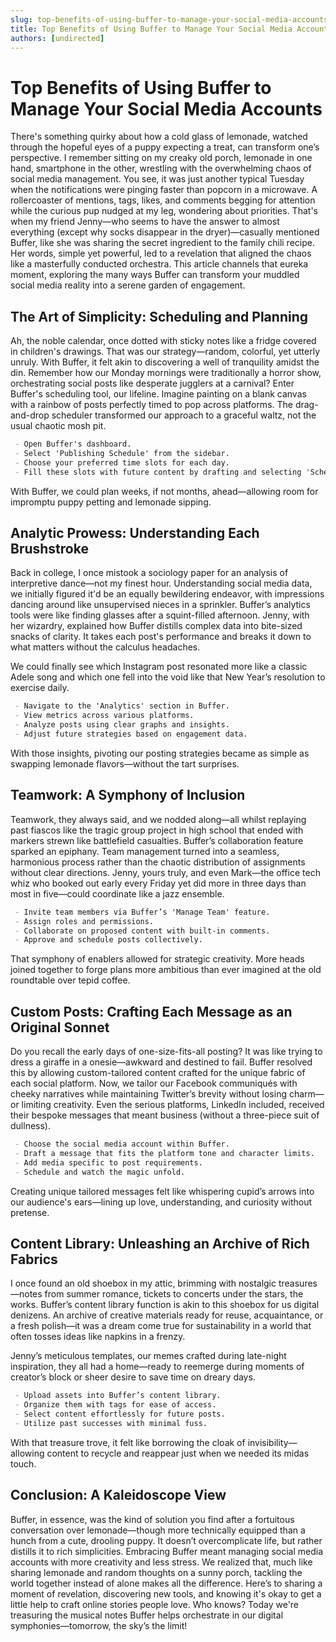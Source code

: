 ```yaml
---
slug: top-benefits-of-using-buffer-to-manage-your-social-media-accounts
title: Top Benefits of Using Buffer to Manage Your Social Media Accounts
authors: [undirected]
---
```



# Top Benefits of Using Buffer to Manage Your Social Media Accounts

There's something quirky about how a cold glass of lemonade, watched through the hopeful eyes of a puppy expecting a treat, can transform one’s perspective. I remember sitting on my creaky old porch, lemonade in one hand, smartphone in the other, wrestling with the overwhelming chaos of social media management. You see, it was just another typical Tuesday when the notifications were pinging faster than popcorn in a microwave. A rollercoaster of mentions, tags, likes, and comments begging for attention while the curious pup nudged at my leg, wondering about priorities. That's when my friend Jenny—who seems to have the answer to almost everything (except why socks disappear in the dryer)—casually mentioned Buffer, like she was sharing the secret ingredient to the family chili recipe. Her words, simple yet powerful, led to a revelation that aligned the chaos like a masterfully conducted orchestra. This article channels that eureka moment, exploring the many ways Buffer can transform your muddled social media reality into a serene garden of engagement.

## The Art of Simplicity: Scheduling and Planning

Ah, the noble calendar, once dotted with sticky notes like a fridge covered in children's drawings. That was our strategy—random, colorful, yet utterly unruly. With Buffer, it felt akin to discovering a well of tranquility amidst the din. Remember how our Monday mornings were traditionally a horror show, orchestrating social posts like desperate jugglers at a carnival? Enter Buffer's scheduling tool, our lifeline. Imagine painting on a blank canvas with a rainbow of posts perfectly timed to pop across platforms. The drag-and-drop scheduler transformed our approach to a graceful waltz, not the usual chaotic mosh pit.

```markdown
 - Open Buffer's dashboard.
 - Select 'Publishing Schedule' from the sidebar.
 - Choose your preferred time slots for each day.
 - Fill these slots with future content by drafting and selecting 'Schedule.'
```

With Buffer, we could plan weeks, if not months, ahead—allowing room for impromptu puppy petting and lemonade sipping.

## Analytic Prowess: Understanding Each Brushstroke

Back in college, I once mistook a sociology paper for an analysis of interpretive dance—not my finest hour. Understanding social media data, we initially figured it'd be an equally bewildering endeavor, with impressions dancing around like unsupervised nieces in a sprinkler. Buffer’s analytics tools were like finding glasses after a squint-filled afternoon. Jenny, with her wizardry, explained how Buffer distills complex data into bite-sized snacks of clarity. It takes each post's performance and breaks it down to what matters without the calculus headaches.

We could finally see which Instagram post resonated more like a classic Adele song and which one fell into the void like that New Year’s resolution to exercise daily.

```markdown
 - Navigate to the 'Analytics' section in Buffer.
 - View metrics across various platforms.
 - Analyze posts using clear graphs and insights.
 - Adjust future strategies based on engagement data.
```

With those insights, pivoting our posting strategies became as simple as swapping lemonade flavors—without the tart surprises.

## Teamwork: A Symphony of Inclusion

Teamwork, they always said, and we nodded along—all whilst replaying past fiascos like the tragic group project in high school that ended with markers strewn like battlefield casualties. Buffer’s collaboration feature sparked an epiphany. Team management turned into a seamless, harmonious process rather than the chaotic distribution of assignments without clear directions. Jenny, yours truly, and even Mark—the office tech whiz who booked out early every Friday yet did more in three days than most in five—could coordinate like a jazz ensemble.

```markdown
 - Invite team members via Buffer’s 'Manage Team' feature.
 - Assign roles and permissions.
 - Collaborate on proposed content with built-in comments.
 - Approve and schedule posts collectively.
```

That symphony of enablers allowed for strategic creativity. More heads joined together to forge plans more ambitious than ever imagined at the old roundtable over tepid coffee.

## Custom Posts: Crafting Each Message as an Original Sonnet

Do you recall the early days of one-size-fits-all posting? It was like trying to dress a giraffe in a onesie—awkward and destined to fail. Buffer resolved this by allowing custom-tailored content crafted for the unique fabric of each social platform. Now, we tailor our Facebook communiqués with cheeky narratives while maintaining Twitter’s brevity without losing charm—or limiting creativity. Even the serious platforms, LinkedIn included, received their bespoke messages that meant business (without a three-piece suit of dullness).

```markdown
 - Choose the social media account within Buffer.
 - Draft a message that fits the platform tone and character limits.
 - Add media specific to post requirements.
 - Schedule and watch the magic unfold.
```

Creating unique tailored messages felt like whispering cupid’s arrows into our audience's ears—lining up love, understanding, and curiosity without pretense.

## Content Library: Unleashing an Archive of Rich Fabrics

I once found an old shoebox in my attic, brimming with nostalgic treasures—notes from summer romance, tickets to concerts under the stars, the works. Buffer’s content library function is akin to this shoebox for us digital denizens. An archive of creative materials ready for reuse, acquaintance, or a fresh polish—it was a dream come true for sustainability in a world that often tosses ideas like napkins in a frenzy. 

Jenny’s meticulous templates, our memes crafted during late-night inspiration, they all had a home—ready to reemerge during moments of creator’s block or sheer desire to save time on dreary days.

```markdown
 - Upload assets into Buffer’s content library.
 - Organize them with tags for ease of access.
 - Select content effortlessly for future posts.
 - Utilize past successes with minimal fuss.
```

With that treasure trove, it felt like borrowing the cloak of invisibility—allowing content to recycle and reappear just when we needed its midas touch.

## Conclusion: A Kaleidoscope View

Buffer, in essence, was the kind of solution you find after a fortuitous conversation over lemonade—though more technically equipped than a hunch from a cute, drooling puppy. It doesn’t overcomplicate life, but rather distills it to rich simplicities. Embracing Buffer meant managing social media accounts with more creativity and less stress. We realized that, much like sharing lemonade and random thoughts on a sunny porch, tackling the world together instead of alone makes all the difference. Here’s to sharing a moment of revelation, discovering new tools, and knowing it's okay to get a little help to craft online stories people love. Who knows? Today we're treasuring the musical notes Buffer helps orchestrate in our digital symphonies—tomorrow, the sky’s the limit!